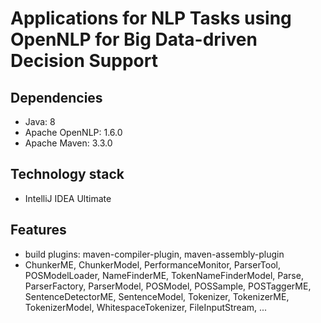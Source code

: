 # Applications for NLP Tasks using OpenNLP for Big Data-driven Decision Support
	
## Dependencies
* Java: 8
* Apache OpenNLP: 1.6.0 
* Apache Maven: 3.3.0

## Technology stack
* IntelliJ IDEA Ultimate

## Features
* build plugins: maven-compiler-plugin, maven-assembly-plugin
* ChunkerME, ChunkerModel, PerformanceMonitor, ParserTool, POSModelLoader, NameFinderME, TokenNameFinderModel, Parse, ParserFactory, ParserModel, POSModel, POSSample, POSTaggerME, SentenceDetectorME, SentenceModel, Tokenizer, TokenizerME, TokenizerModel, WhitespaceTokenizer, FileInputStream, ...

